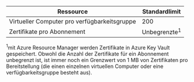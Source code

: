 | Ressource | Standardlimit |
| --- | --- |
| Virtueller Computer pro verfügbarkeitsgruppe | 200 |
| Zertifikate pro Abonnement |Unbegrenzte<sup>1</sup> |

<sup>1</sup>mit Azure Resource Manager werden Zertifikate in Azure Key Vault gespeichert. Obwohl die Anzahl der Zertifikate für ein Abonnement unbegrenzt ist, ist immer noch ein Grenzwert von 1 MB von Zertifikaten pro Bereitstellung (die einen einzelnen virtuellen Computer oder eine verfügbarkeitsgruppe besteht aus).

